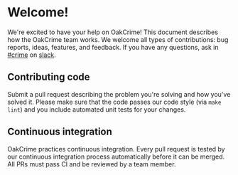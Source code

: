# Welcome!

We're excited to have your help on OakCrime! This document describes how the
OakCrime team works. We welcome all types of contributions: bug reports, ideas,
features, and feedback. If you have any questions, ask in
[#crime](https://openoakland.slack.com/messages/C040ULV6C/team/U02HPRLSC/) on
[slack](http://slack.openoakland.org).


## Contributing code

Submit a pull request describing the problem you're solving and how you've
solved it. Please make sure that the code passes our code style (via `make
lint`) and you include automated unit tests for your changes.


## Continuous integration

OakCrime practices continuous integration. Every pull request is tested by our
continuous integration process automatically before it can be merged. All PRs
must pass CI and be reviewed by a team member.
